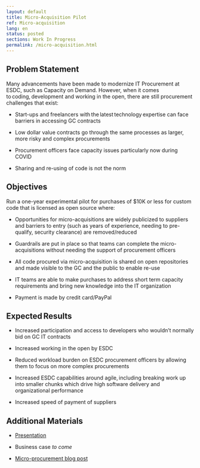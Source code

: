 ```yaml
---
layout: default
title: Micro-Acquisition Pilot
ref: Micro-acquisition
lang: en
status: posted
sections: Work In Progress
permalink: /micro-acquisition.html
---
```


## Problem Statement  

Many advancements have been made to modernize IT Procurement at ESDC, such as Capacity on Demand. However, when it comes to coding, development and working in the open, there are still procurement challenges that exist:

- Start-ups and freelancers with the latest technology expertise can face barriers in accessing GC contracts

- Low dollar value contracts go through the same processes as larger, more risky and complex procurements

- Procurement officers face capacity issues particularly now during COVID

- Sharing and re-using of code is not the norm  

## Objectives

Run a one-year experimental pilot for purchases of $10K or less for custom code that is licensed as open source where:

- Opportunities for micro-acquisitions are widely publicized to suppliers and barriers to entry (such as years of experience, needing to pre-qualify, security clearance) are removed/reduced

- Guardrails are put in place so that teams can complete the micro-acquisitions without needing the support of procurement officers

- All code procured via micro-acquisition is shared on open repositories and made visible to the GC and the public to enable re-use

- IT teams are able to make purchases to address short term capacity requirements and bring new knowledge into the IT organization

- Payment is made by credit card/PayPal

## Expected Results  

- Increased participation and access to developers who wouldn’t normally bid on GC IT contracts

- Increased working in the open by ESDC

- Reduced workload burden on ESDC procurement officers by allowing them to focus on more complex procurements

- Increased ESDC capabilities around agile, including breaking work up into smaller chunks which drive high software delivery and organizational performance

- Increased speed of payment of suppliers

## Additional Materials  

- [Presentation](2020-Micro-Acquisition-Pilot.html)

- Business case *to come*

- [Micro-procurement blog post](2020/08/12/better-tech-through-microprocurement-p1.html)